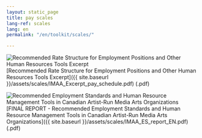 ```yaml
---
layout: static_page
title: pay scales
lang-ref: scales
lang: en
permalink: "/en/toolkit/scales/"

---
```

<img class="doc" src="{{ site.baseurl }}/assets/img/archive.svg" alt="Recommended Rate Structure for Employment Positions and Other Human Resources Tools Excerpt"/>[Recommended Rate Structure for Employment Positions and Other Human Resources Tools Excerpt]({{ site.baseurl }}/assets/scales/IMAA_Excerpt_pay_schedule.pdf) (.pdf)

<img class="doc" src="{{ site.baseurl }}/assets/img/archive.svg" alt="Recommended Employment Standards and Human Resource
Management Tools in Canadian Artist-Run Media Arts Organizations"/>[FINAL REPORT - Recommended Employment Standards and Human Resource
Management Tools in Canadian Artist-Run Media Arts Organizations]({{ site.baseurl }}/assets/scales/IMAA_ES_report_EN.pdf) (.pdf)